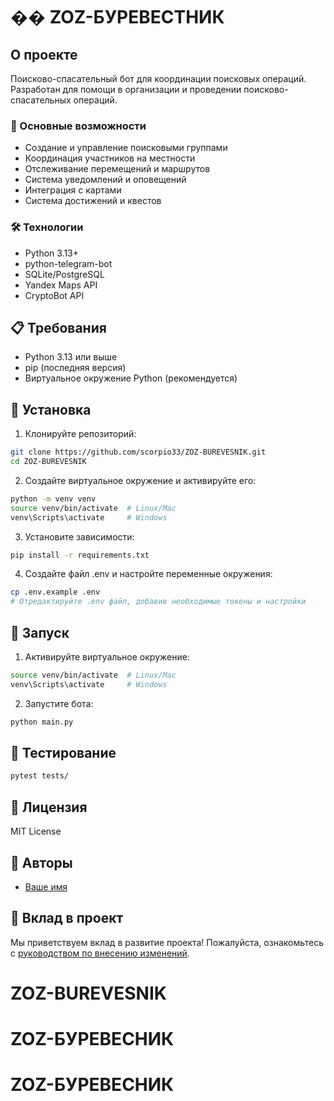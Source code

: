 # �� ZOZ-БУРЕВЕСТНИК

## О проекте
Поисково-спасательный бот для координации поисковых операций. Разработан для помощи в организации и проведении поисково-спасательных операций.

### 🚀 Основные возможности
- Создание и управление поисковыми группами
- Координация участников на местности
- Отслеживание перемещений и маршрутов
- Система уведомлений и оповещений
- Интеграция с картами
- Система достижений и квестов

### 🛠 Технологии
- Python 3.13+
- python-telegram-bot
- SQLite/PostgreSQL
- Yandex Maps API
- CryptoBot API

## 📋 Требования
- Python 3.13 или выше
- pip (последняя версия)
- Виртуальное окружение Python (рекомендуется)

## 🔧 Установка

1. Клонируйте репозиторий:
```bash
git clone https://github.com/scorpio33/ZOZ-BUREVESNIK.git
cd ZOZ-BUREVESNIK
```

2. Создайте виртуальное окружение и активируйте его:
```bash
python -m venv venv
source venv/bin/activate  # Linux/Mac
venv\Scripts\activate     # Windows
```

3. Установите зависимости:
```bash
pip install -r requirements.txt
```

4. Создайте файл .env и настройте переменные окружения:
```bash
cp .env.example .env
# Отредактируйте .env файл, добавив необходимые токены и настройки
```

## 🚀 Запуск

1. Активируйте виртуальное окружение:
```bash
source venv/bin/activate  # Linux/Mac
venv\Scripts\activate     # Windows
```

2. Запустите бота:
```bash
python main.py
```

## 🧪 Тестирование
```bash
pytest tests/
```

## 📝 Лицензия
MIT License

## 👥 Авторы
- [Ваше имя](https://github.com/scorpio33)

## 🤝 Вклад в проект
Мы приветствуем вклад в развитие проекта! Пожалуйста, ознакомьтесь с [руководством по внесению изменений](CONTRIBUTING.md).
# ZOZ-BUREVESNIK
# ZOZ-БУРЕВЕСНИК
# ZOZ-БУРЕВЕСНИК
